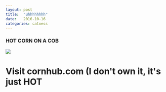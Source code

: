 ```yaml
---
layout: post
title:  "uhhhhhhhh"
date:   2016-10-16
categories: catness
---
```

<html>
<body>
<h3>HOT CORN ON A COB</h3>
<img src="http://www.publicdomainpictures.net/pictures/30000/velka/annoyed-cat.jpg"/>
<h1>Visit cornhub.com (I don't own it, it's just HOT</h1>
</body>
</html>
